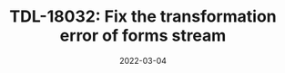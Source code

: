 ---
title: "TDL-18032: Fix the transformation error of forms stream"
content-type: ""
date: 2022-03-04
entry-type: 
entry-category: integration
connection-id: 
connection-version: 
pull-request: "https://github.com/singer-io/tap-activecampaign/pull/22"
---